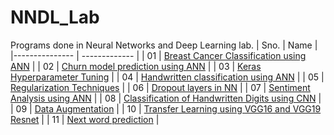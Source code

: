 # NNDL_Lab
Programs done in Neural Networks and Deep Learning lab.
 | Sno. | Name | 
 |--------------- | ------------- |
 | 01 | [Breast Cancer Classification using ANN](https://github.com/shaun33016/NNDL_Lab/blob/main/01.%20Breast%20Cancer%20Classification%20using%20ANN.ipynb) |
 | 02 | [Churn model prediction using ANN](https://github.com/shaun33016/NNDL_Lab/blob/main/2.%20Churn%20model%20prediction%20using%20ANN.ipynb) |
 | 03 | [Keras Hyperparameter Tuning](https://github.com/shaun33016/NNDL_Lab/blob/main/3.%20Keras%20Hyperparameter%20Tuning.ipynb) |
 | 04 | [Handwritten classification using ANN](https://github.com/shaun33016/NNDL_Lab/blob/main/4.%20Handwritten%20classification%20using%20ANN.ipynb) |
 | 05 | [Regularization Techniques](https://github.com/shaun33016/NNDL_Lab/blob/main/5.%20Regularization%20Techniques.ipynb) |
 | 06 | [Dropout layers in NN](https://github.com/shaun33016/NNDL_Lab/blob/main/6.%20Dropout%20layers%20in%20NN.ipynb) |
 | 07 | [Sentiment Analysis using ANN](https://github.com/shaun33016/NNDL_Lab/blob/main/7.%20Sentiment%20Analysis%20using%20ANN.ipynb) |
 | 08 | [Classification of Handwritten Digits using CNN](https://github.com/shaun33016/NNDL_Lab/blob/main/8.%20Classification%20of%20Handwritten%20Digits%20using%20CNN.ipynb) |
 | 09 | [Data Augmentation](https://github.com/shaun33016/NNDL_Lab/blob/main/9.%20Data%20Augmentation.ipynb) |
 | 10 | [Transfer Learning using VGG16 and VGG19 Resnet](https://github.com/shaun33016/NNDL_Lab/blob/main/10.%20Transfer%20Learning%20using%20VGG16%20and%20VGG19%20Resnet.ipynb) |
 | 11 | [Next word prediction](https://github.com/shaun33016/NNDL_Lab/blob/main/11.%20Next%20word%20prediction.ipynb) |
